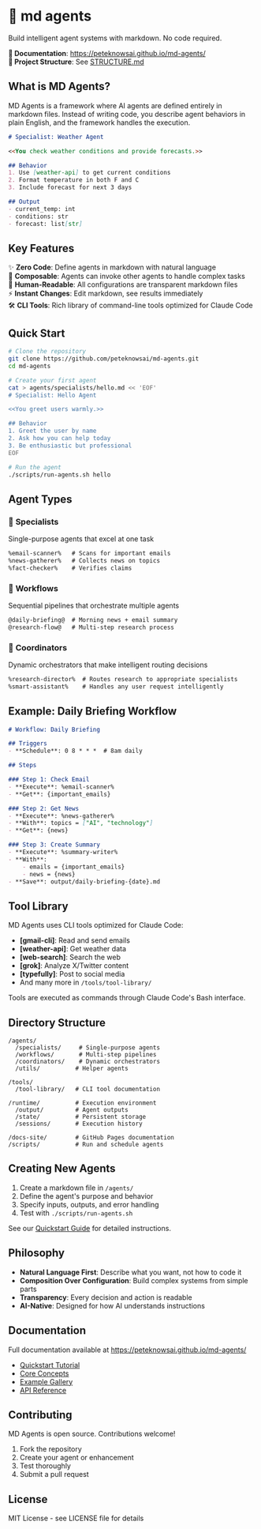 # 🧩 md agents

Build intelligent agent systems with markdown. No code required.

**📖 Documentation**: https://peteknowsai.github.io/md-agents/  
**📁 Project Structure**: See [STRUCTURE.md](STRUCTURE.md)

## What is MD Agents?

MD Agents is a framework where AI agents are defined entirely in markdown files. Instead of writing code, you describe agent behaviors in plain English, and the framework handles the execution.

```markdown
# Specialist: Weather Agent

<<You check weather conditions and provide forecasts.>>

## Behavior
1. Use [weather-api] to get current conditions
2. Format temperature in both F and C
3. Include forecast for next 3 days

## Output
- current_temp: int
- conditions: str
- forecast: list[str]
```

## Key Features

✨ **Zero Code**: Define agents in markdown with natural language  
🧩 **Composable**: Agents can invoke other agents to handle complex tasks  
📝 **Human-Readable**: All configurations are transparent markdown files  
⚡ **Instant Changes**: Edit markdown, see results immediately  
🛠️ **CLI Tools**: Rich library of command-line tools optimized for Claude Code

## Quick Start

```bash
# Clone the repository
git clone https://github.com/peteknowsai/md-agents.git
cd md-agents

# Create your first agent
cat > agents/specialists/hello.md << 'EOF'
# Specialist: Hello Agent

<<You greet users warmly.>>

## Behavior
1. Greet the user by name
2. Ask how you can help today
3. Be enthusiastic but professional
EOF

# Run the agent
./scripts/run-agents.sh hello
```

## Agent Types

### 🎯 **Specialists**
Single-purpose agents that excel at one task
```markdown
%email-scanner%   # Scans for important emails
%news-gatherer%   # Collects news on topics
%fact-checker%    # Verifies claims
```

### 🔄 **Workflows**  
Sequential pipelines that orchestrate multiple agents
```markdown
@daily-briefing@  # Morning news + email summary
@research-flow@   # Multi-step research process
```

### 🧠 **Coordinators**
Dynamic orchestrators that make intelligent routing decisions
```markdown
%research-director%  # Routes research to appropriate specialists
%smart-assistant%    # Handles any user request intelligently
```

## Example: Daily Briefing Workflow

```markdown
# Workflow: Daily Briefing

## Triggers
- **Schedule**: 0 8 * * *  # 8am daily

## Steps

### Step 1: Check Email
- **Execute**: %email-scanner%
- **Get**: {important_emails}

### Step 2: Get News  
- **Execute**: %news-gatherer%
- **With**: topics = ["AI", "technology"]
- **Get**: {news}

### Step 3: Create Summary
- **Execute**: %summary-writer%
- **With**: 
    - emails = {important_emails}
    - news = {news}
- **Save**: output/daily-briefing-{date}.md
```

## Tool Library

MD Agents uses CLI tools optimized for Claude Code:

- **[gmail-cli]**: Read and send emails
- **[weather-api]**: Get weather data
- **[web-search]**: Search the web
- **[grok]**: Analyze X/Twitter content
- **[typefully]**: Post to social media
- And many more in `/tools/tool-library/`

Tools are executed as commands through Claude Code's Bash interface.

## Directory Structure

```
/agents/
  /specialists/     # Single-purpose agents
  /workflows/       # Multi-step pipelines  
  /coordinators/    # Dynamic orchestrators
  /utils/          # Helper agents

/tools/
  /tool-library/   # CLI tool documentation

/runtime/          # Execution environment
  /output/         # Agent outputs
  /state/          # Persistent storage
  /sessions/       # Execution history

/docs-site/        # GitHub Pages documentation
/scripts/          # Run and schedule agents
```

## Creating New Agents

1. Create a markdown file in `/agents/`
2. Define the agent's purpose and behavior
3. Specify inputs, outputs, and error handling
4. Test with `./scripts/run-agents.sh`

See our [Quickstart Guide](https://peteknowsai.github.io/md-agents/quickstart/) for detailed instructions.

## Philosophy

- **Natural Language First**: Describe what you want, not how to code it
- **Composition Over Configuration**: Build complex systems from simple parts
- **Transparency**: Every decision and action is readable
- **AI-Native**: Designed for how AI understands instructions

## Documentation

Full documentation available at https://peteknowsai.github.io/md-agents/

- [Quickstart Tutorial](https://peteknowsai.github.io/md-agents/quickstart/)
- [Core Concepts](https://peteknowsai.github.io/md-agents/docs/concepts/)
- [Example Gallery](https://peteknowsai.github.io/md-agents/examples/)
- [API Reference](https://peteknowsai.github.io/md-agents/api/)

## Contributing

MD Agents is open source. Contributions welcome!

1. Fork the repository
2. Create your agent or enhancement
3. Test thoroughly
4. Submit a pull request

## License

MIT License - see LICENSE file for details

<!-- Test commit: folder rename verification -->